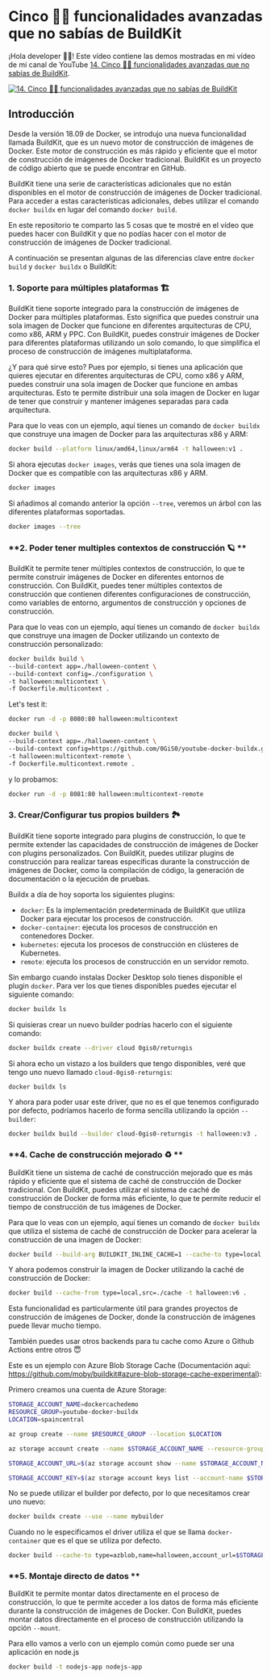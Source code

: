 # Cinco 🖐🏻 funcionalidades avanzadas que no sabías de BuildKit

¡Hola developer 👋🏻! Este vídeo contiene las demos mostradas en mi vídeo de mi canal de YouTube [14. Cinco 🖐🏻 funcionalidades avanzadas que no sabías de BuildKit](https://youtu.be/8QfiZOgHQ50).

[![14. Cinco 🖐🏻 funcionalidades avanzadas que no sabías de BuildKit](docs/images/cinco%20🖐🏻%20características%20que%20no%20sabías%20de%20buildkit.png)](https://youtu.be/8QfiZOgHQ50)

## Introducción

Desde la versión 18.09 de Docker, se introdujo una nueva funcionalidad llamada BuildKit, que es un nuevo motor de construcción de imágenes de Docker. Este motor de construcción es más rápido y eficiente que el motor de construcción de imágenes de Docker tradicional. BuildKit es un proyecto de código abierto que se puede encontrar en GitHub.

BuildKit tiene una serie de características adicionales que no están disponibles en el motor de construcción de imágenes de Docker tradicional. Para acceder a estas características adicionales, debes utilizar el comando `docker buildx` en lugar del comando `docker build`.

En este repositorio te comparto las 5 cosas que te mostré en el vídeo que puedes hacer con BuildKit y que no podías hacer con el motor de construcción de imágenes de Docker tradicional.

A continuación se presentan algunas de las diferencias clave entre `docker build` y `docker buildx` o BuildKit:

### **1. Soporte para múltiples plataformas 🏗️**

BuildKit tiene soporte integrado para la construcción de imágenes de Docker para múltiples plataformas. Esto significa que puedes construir una sola imagen de Docker que funcione en diferentes arquitecturas de CPU, como x86, ARM y PPC. Con BuildKit, puedes construir imágenes de Docker para diferentes plataformas utilizando un solo comando, lo que simplifica el proceso de construcción de imágenes multiplataforma.

¿Y para qué sirve esto? Pues por ejemplo, si tienes una aplicación que quieres ejecutar en diferentes arquitecturas de CPU, como x86 y ARM, puedes construir una sola imagen de Docker que funcione en ambas arquitecturas. Esto te permite distribuir una sola imagen de Docker en lugar de tener que construir y mantener imágenes separadas para cada arquitectura.

Para que lo veas con un ejemplo, aquí tienes un comando de `docker buildx` que construye una imagen de Docker para las arquitecturas x86 y ARM:

```bash
docker build --platform linux/amd64,linux/arm64 -t halloween:v1 .
```

Si ahora ejecutas `docker images`, verás que tienes una sola imagen de Docker que es compatible con las arquitecturas x86 y ARM.

```bash
docker images
```

Si añadimos al comando anterior la opción `--tree`, veremos un árbol con las diferentes plataformas soportadas.

```bash
docker images --tree
```


### **2. Poder tener multiples contextos de construcción 🪐 ** 

BuildKit te permite tener múltiples contextos de construcción, lo que te permite construir imágenes de Docker en diferentes entornos de construcción. Con BuildKit, puedes tener múltiples contextos de construcción que contienen diferentes configuraciones de construcción, como variables de entorno, argumentos de construcción y opciones de construcción.

Para que lo veas con un ejemplo, aquí tienes un comando de `docker buildx` que construye una imagen de Docker utilizando un contexto de construcción personalizado:

```bash
docker buildx build \
--build-context app=./halloween-content \
--build-context config=./configuration \
-t halloween:multicontext \
-f Dockerfile.multicontext .
```

Let's test it:

```bash
docker run -d -p 8080:80 halloween:multicontext
```

```bash
docker build \
--build-context app=./halloween-content \
--build-context config=https://github.com/0GiS0/youtube-docker-buildx.git#main \
-t halloween:multicontext-remote \
-f Dockerfile.multicontext.remote .
```

y lo probamos:

```bash
docker run -d -p 8081:80 halloween:multicontext-remote
```


### **3. Crear/Configurar tus propios builders 🏞️** 


BuildKit tiene soporte integrado para plugins de construcción, lo que te permite extender las capacidades de construcción de imágenes de Docker con plugins personalizados. Con BuildKit, puedes utilizar plugins de construcción para realizar tareas específicas durante la construcción de imágenes de Docker, como la compilación de código, la generación de documentación o la ejecución de pruebas.

Buildx a día de hoy soporta los siguientes plugins:

- `docker`: Es la implementación predeterminada de BuildKit que utiliza Docker para ejecutar los procesos de construcción.
- `docker-container`: ejecuta los procesos de construcción en contenedores Docker.
- `kubernetes`: ejecuta los procesos de construcción en clústeres de Kubernetes.
- `remote`: ejecuta los procesos de construcción en un servidor remoto.

Sin embargo cuando instalas Docker Desktop solo tienes disponible el plugin `docker`. Para ver los que tienes disponibles puedes ejecutar el siguiente comando:

```bash
docker buildx ls
```

Si quisieras crear un nuevo builder podrías hacerlo con el siguiente comando:

```bash
docker buildx create --driver cloud 0gis0/returngis
```

Si ahora echo un vistazo a los builders que tengo disponibles, veré que tengo uno nuevo llamado `cloud-0gis0-returngis`:

```bash
docker buildx ls
```


Y ahora para poder usar este driver, que no es el que tenemos configurado por defecto, podríamos hacerlo de forma sencilla utilizando la opción `--builder`:

```bash
docker buildx build --builder cloud-0gis0-returngis -t halloween:v3 .
```

### **4. Cache de construcción mejorado ♻️ **

BuildKit tiene un sistema de caché de construcción mejorado que es más rápido y eficiente que el sistema de caché de construcción de Docker tradicional. Con BuildKit, puedes utilizar el sistema de caché de construcción de Docker de forma más eficiente, lo que te permite reducir el tiempo de construcción de tus imágenes de Docker.

Para que lo veas con un ejemplo, aquí tienes un comando de `docker buildx` que utiliza el sistema de caché de construcción de Docker para acelerar la construcción de una imagen de Docker:

```bash
docker build --build-arg BUILDKIT_INLINE_CACHE=1 --cache-to type=local,dest=./cache -t halloween:v5 .
```

Y ahora podemos construir la imagen de Docker utilizando la caché de construcción de Docker:

```bash
docker build --cache-from type=local,src=./cache -t halloween:v6 .
```

Esta funcionalidad es particularmente útil para grandes proyectos de construcción de imágenes de Docker, donde la construcción de imágenes puede llevar mucho tiempo.


También puedes usar otros backends para tu cache como Azure  o Github Actions entre otros 😇

Este es un ejemplo con Azure Blob Storage Cache (Documentación aquí: https://github.com/moby/buildkit#azure-blob-storage-cache-experimental):

Primero creamos una cuenta de Azure Storage:

```bash
STORAGE_ACCOUNT_NAME=dockercachedemo
RESOURCE_GROUP=youtube-docker-buildx
LOCATION=spaincentral

az group create --name $RESOURCE_GROUP --location $LOCATION

az storage account create --name $STORAGE_ACCOUNT_NAME --resource-group $RESOURCE_GROUP --location $LOCATION --sku Standard_LRS

STORAGE_ACCOUNT_URL=$(az storage account show --name $STORAGE_ACCOUNT_NAME --resource-group $RESOURCE_GROUP --query primaryEndpoints.blob -o tsv)

STORAGE_ACCOUNT_KEY=$(az storage account keys list --account-name $STORAGE_ACCOUNT_NAME --resource-group $RESOURCE_GROUP --query "[0].value" -o tsv)
```

No se puede utilizar el builder por defecto, por lo que necesitamos crear uno nuevo:

```bash
docker buildx create --use --name mybuilder
```

Cuando no le especificamos el driver utiliza el que se llama `docker-container` que es el que se utiliza por defecto.


```bash
docker build --cache-to type=azblob,name=halloween,account_url=$STORAGE_ACCOUNT_URL,secret_access_key=$STORAGE_ACCOUNT_KEY,mode=max -t halloween:v7 --builder mybuilder .
```


### **5. Montaje directo de datos  **


BuildKit te permite montar datos directamente en el proceso de construcción, lo que te permite acceder a los datos de forma más eficiente durante la construcción de imágenes de Docker. Con BuildKit, puedes montar datos directamente en el proceso de construcción utilizando la opción `--mount`.

Para ello vamos a verlo con un ejemplo común como puede ser una aplicación en node.js

```bash
docker build -t nodejs-app nodejs-app
```
